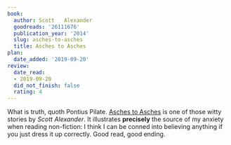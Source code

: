 ```yaml
---
book:
  author: Scott   Alexander
  goodreads: '26111676'
  publication_year: '2014'
  slug: asches-to-asches
  title: Asches to Asches
plan:
  date_added: '2019-09-20'
review:
  date_read:
  - 2019-09-20
  did_not_finish: false
  rating: 4
---
```


What is truth, quoth Pontius Pilate. [Asches to Asches](https://slatestarcodex.com/2014/06/03/asches-to-asches/) is one
of those witty stories by *Scott Alexander*. It illustrates **precisely** the source of my anxiety when reading
non-fiction: I think I can be conned into believing anything if you just dress it up correctly. Good read, good ending.

